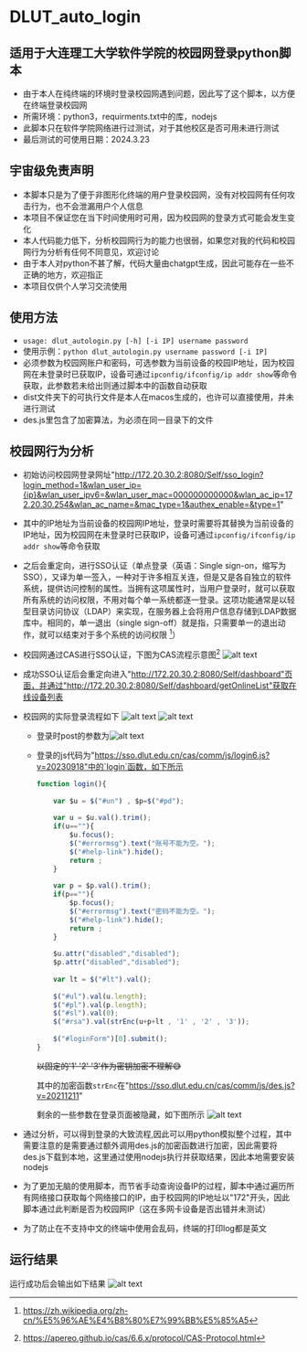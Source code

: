 # DLUT_auto_login
## 适用于大连理工大学软件学院的校园网登录python脚本
- 由于本人在纯终端的环境时登录校园网遇到问题，因此写了这个脚本，以方便在终端登录校园网
- 所需环境：python3，requirments.txt中的库，nodejs
- 此脚本只在软件学院网络进行过测试，对于其他校区是否可用未进行测试
- 最后测试的可使用日期：2024.3.23

## 宇宙级免责声明
- 本脚本只是为了便于非图形化终端的用户登录校园网，没有对校园网有任何攻击行为，也不会泄漏用户个人信息
- 本项目不保证您在当下时间使用时可用，因为校园网的登录方式可能会发生变化
- 本人代码能力低下，分析校园网行为的能力也很弱，如果您对我的代码和校园网行为分析有任何不同意见，欢迎讨论
- 由于本人对python不甚了解，代码大量由chatgpt生成，因此可能存在一些不正确的地方，欢迎指正
- 本项目仅供个人学习交流使用

## 使用方法
- `usage: dlut_autologin.py [-h] [-i IP] username password`
- 使用示例：`python dlut_autologin.py username password [-i IP]`
- 必须参数为校园网账户和密码，可选参数为当前设备的校园IP地址，因为校园网在未登录时已获取IP，设备可通过`ipconfig/ifconfig/ip addr show`等命令获取，此参数若未给出则通过脚本中的函数自动获取
- dist文件夹下的可执行文件是本人在macos生成的，也许可以直接使用，并未进行测试
- des.js里包含了加密算法，为必须在同一目录下的文件

## 校园网行为分析

- 初始访问校园网登录网址"http://172.20.30.2:8080/Self/sso_login?login_method=1&wlan_user_ip={ip}&wlan_user_ipv6=&wlan_user_mac=000000000000&wlan_ac_ip=172.20.30.254&wlan_ac_name=&mac_type=1&authex_enable=&type=1"
- 其中的IP地址为当前设备的校园网IP地址，登录时需要将其替换为当前设备的IP地址，因为校园网在未登录时已获取IP，设备可通过`ipconfig/ifconfig/ip addr show`等命令获取
- 之后会重定向，进行SSO认证（单点登录（英语：Single sign-on，缩写为 SSO），又译为单一签入，一种对于许多相互关连，但是又是各自独立的软件系统，提供访问控制的属性。当拥有这项属性时，当用户登录时，就可以获取所有系统的访问权限，不用对每个单一系统都逐一登录。这项功能通常是以轻型目录访问协议（LDAP）来实现，在服务器上会将用户信息存储到LDAP数据库中。相同的，单一退出（single sign-off）就是指，只需要单一的退出动作，就可以结束对于多个系统的访问权限 [^1]）
- 校园网通过CAS进行SSO认证，下图为CAS流程示意图[^2]
![alt text](README.assets/image.png)
- 成功SSO认证后会重定向进入"http://172.20.30.2:8080/Self/dashboard"页面，并通过"http://172.20.30.2:8080/Self/dashboard/getOnlineList"获取在线设备列表

- 校园网的实际登录流程如下
![alt text](README.assets/image-1.png)
![alt text](README.assets/image-3.png)

  - 登录时post的参数为![alt text](README.assets/image-4.png)
  - 登录的js代码为"https://sso.dlut.edu.cn/cas/comm/js/login6.js?v=20230918"中的`login`函数，如下所示
    ``` javascript
    function login(){
        
        var $u = $("#un") , $p=$("#pd");
        
        var u = $u.val().trim();
        if(u==""){
            $u.focus();
            $("#errormsg").text("账号不能为空。");
            $("#help-link").hide();
            return ;
        }
        
        var p = $p.val().trim();
        if(p==""){
            $p.focus();
            $("#errormsg").text("密码不能为空。");
            $("#help-link").hide();
            return ;
        }
        
        $u.attr("disabled","disabled");
        $p.attr("disabled","disabled");
        
        var lt = $("#lt").val();
        
        $("#ul").val(u.length);
        $("#pl").val(p.length);
        $("#sl").val(0);
        $("#rsa").val(strEnc(u+p+lt , '1' , '2' , '3'));
        
        $("#loginForm")[0].submit();
    }
    ```
    ~~以固定的'1' '2' '3'作为密钥加密不理解😅~~

    其中的加密函数`strEnc`在"https://sso.dlut.edu.cn/cas/comm/js/des.js?v=20211211"

    剩余的一些参数在登录页面被隐藏，如下图所示
    ![alt text](README.assets/image-2.png)

- 通过分析，可以得到登录的大致流程,因此可以用python模拟整个过程，其中需要注意的是需要通过额外调用des.js的加密函数进行加密，因此需要将des.js下载到本地，这里通过使用nodejs执行并获取结果，因此本地需要安装nodejs
- 为了更加无脑的使用脚本，而节省手动查询设备IP的过程，脚本中通过遍历所有网络接口获取每个网络接口的IP，由于校园网的IP地址以"172"开头，因此脚本通过此判断是否为校园网IP（这在多网卡设备是否出错并未测试）
- 为了防止在不支持中文的终端中使用会乱码，终端的打印log都是英文

## 运行结果
运行成功后会输出如下结果
![alt text](README.assets/image-5.png)

[^1]: https://zh.wikipedia.org/zh-cn/%E5%96%AE%E4%B8%80%E7%99%BB%E5%85%A5

[^2]: https://apereo.github.io/cas/6.6.x/protocol/CAS-Protocol.html




